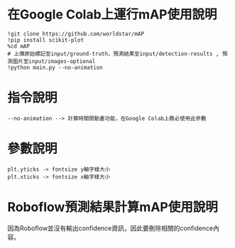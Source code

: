 # 在Google Colab上運行mAP使用說明
```
!git clone https://github.com/worldstar/mAP
!pip install scikit-plot
%cd mAP
# 上傳原始標記至input/ground-truth，預測結果至input/detection-results , 預測圖片至input/images-optional
!python main.py --no-animation
```

# 指令說明
```
--no-animation --> 計算時關閉動畫功能，在Google Colab上務必使用此參數
```
# 參數說明
```
plt.yticks -> fontsize y軸字樣大小
plt.xticks -> fontsize x軸字樣大小
```

# Roboflow預測結果計算mAP使用說明
因為Roboflow並沒有輸出confidence資訊，因此要刪除相關的confidence內容。
<!-- 1. main 參數說明
- GT_PATH   ground-truth      路徑 ex: "./content/test/labels"
- DR_PATH   detection-results 路徑 ex: "./content/ScaledYOLOv4/inference/output"
- IMG_PATH                圖片路徑 ex: "./content/ScaledYOLOv4/inference/output"             
- main.py 產生 map資料於output/底下
```
範例: 
python main.py "./content/test/labels" "./content/ScaledYOLOv4/inference/output" "./content/ScaledYOLOv4/inference/output"
自定義:
python main.py -GT_PATH <GT_PATH> -DR_PATH <DR_PATH> -IMG_PATH <IMG_PATH>
```
 -->
